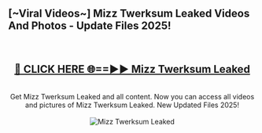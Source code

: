 <h2>[~Viral Videos~] Mizz Twerksum Leaked Videos And Photos - Update Files 2025!</h2>
<br>
<div align="center">
<h2><a href="https://top-ai-tools.click/QrbHav" rel="nofollow">🔴 CLICK HERE 🌐==►► Mizz Twerksum Leaked</a></h2>
<br>
Get Mizz Twerksum Leaked and all content. Now you can access all videos and pictures of Mizz Twerksum Leaked. New Updated Files 2025!
<br>
<br>
<a href="https://top-ai-tools.click/QrbHav" rel="nofollow" data-target="animated-image.originalLink"><img src="https://i.ibb.co.com/WyWwxjT/player-gif2.gif" alt="Mizz Twerksum Leaked" style="max-width: 100%; display: inline-block;" data-target="animated-image.originalImage"></a>
</div>
<br>